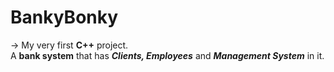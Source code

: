 # BankyBonky

-> My very first <strong>C++</strong> project.<br>
A <strong>bank system</strong> that has <strong><i>Clients, Employees</i></strong> and <strong><i>Management System</i></strong> in it.
